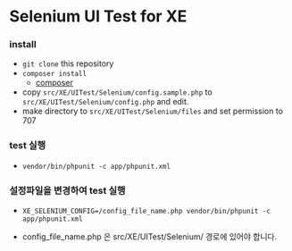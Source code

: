 # Selenium UI Test for XE

### install
* `git clone` this repository
* `composer install`
	- [composer](https://getcomposer.org/)
* copy `src/XE/UITest/Selenium/config.sample.php` to `src/XE/UITest/Selenium/config.php` and edit.
* make directory to `src/XE/UITest/Selenium/files` and set permission to 707

### test 실행
* `vendor/bin/phpunit -c app/phpunit.xml`

### 설정파일을 변경하여 test 실행
* `XE_SELENIUM_CONFIG=/config_file_name.php vendor/bin/phpunit -c app/phpunit.xml`
 - config_file_name.php 은 src/XE/UITest/Selenium/ 경로에 있어야 합니다.
